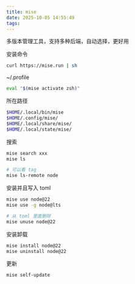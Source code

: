 ```yaml
---
title: mise
date: 2025-10-05 14:55:49
tags:
---
```


多版本管理工具，支持多种后端，自动选择，更好用

安装命令

```sh
curl https://mise.run | sh
```

~/.profile

```sh
eval "$(mise activate zsh)"
```

所在路径

```sh
$HOME/.local/bin/mise
$HOME/.config/mise/
$HOME/.local/share/mise/
$HOME/.local/state/mise/
```

搜索

```sh
mise search xxx
mise ls

# 可以看 tag
mise ls-remote node
```

安装并且写入 toml

```sh
mise use node@22
mise use -g node@lts

# 从 toml 里面删除
mise unuse node@22
```

安装卸载

```sh
mise install node@22
mise uninstall node@22
```

更新

```sh
mise self-update
```
